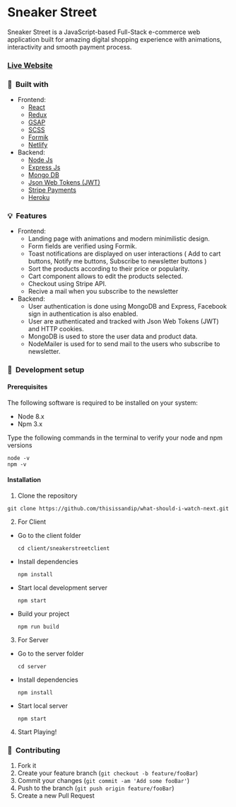 # Sneaker Street

Sneaker Street is a JavaScript-based Full-Stack e-commerce web application built for amazing digital shopping experience with animations, interactivity and smooth payment process.

### [Live Website](https://sneakerstreet.netlify.app/)

### 🧰 &nbsp;Built with

- Frontend:
  - <a target="_blank" href="https://reactjs.org/" >React</a>
  - <a target="_blank" href="https://redux.js.org/" >Redux</a>
  - <a target="_blank" href="https://greensock.com/gsap/" >GSAP</a>
  - <a target="_blank" href="https://sass-lang.com/" >SCSS</a>
  - <a target="_blank" href="https://formik.org/" >Formik</a>
  - <a target="_blank" href="https://www.netlify.com/" >Netlify</a>
- Backend:
  - <a target="_blank" href="https://nodejs.org/en/" >Node Js</a>
  - <a target="_blank" href="https://expressjs.com/" >Express Js</a>
  - <a target="_blank" href="https://www.mongodb.com/" >Mongo DB</a>
  - <a target="_blank" href="https://jwt.io/" >Json Web Tokens (JWT)</a>
  - <a target="_blank" href="https://stripe.com" >Stripe Payments</a>
  - <a target="_blank" href="https://www.heroku.com/" >Heroku</a>

### :bulb:&nbsp; Features

- Frontend:
  - Landing page with animations and modern minimilistic design.
  - Form fields are verified using Formik.
  - Toast notifications are displayed on user interactions ( Add to cart buttons, Notify me buttons, Subscribe to newsletter buttons )
  - Sort the products according to their price or popularity.
  - Cart component allows to edit the products selected.
  - Checkout using Stripe API.
  - Recive a mail when you subscribe to the newsletter
- Backend:
  - User authentication is done using MongoDB and Express, Facebook sign in authentication is also enabled.
  - User are authenticated and tracked with Json Web Tokens (JWT) and HTTP cookies.
  - MongoDB is used to store the user data and product data.
  - NodeMailer is used for to send mail to the users who subscribe to newsletter.

### 🚀 &nbsp;Development setup

#### Prerequisites

The following software is required to be installed on your system:

- Node 8.x
- Npm 3.x

Type the following commands in the terminal to verify your node and npm versions

```
node -v
npm -v
```

#### Installation

1. Clone the repository

```
git clone https://github.com/thisissandip/what-should-i-watch-next.git
```

2. For Client

- Go to the client folder
  ```
  cd client/sneakerstreetclient
  ```
- Install dependencies
  ```
  npm install
  ```
- Start local development server
  ```
  npm start
  ```
- Build your project
  ```
  npm run build
  ```

3. For Server

- Go to the server folder
  ```
  cd server
  ```
- Install dependencies
  ```
  npm install
  ```
- Start local server
  ```
  npm start
  ```

4. Start Playing!

### 🤝 &nbsp;Contributing

1. Fork it
2. Create your feature branch (`git checkout -b feature/fooBar`)
3. Commit your changes (`git commit -am 'Add some fooBar'`)
4. Push to the branch (`git push origin feature/fooBar`)
5. Create a new Pull Request
